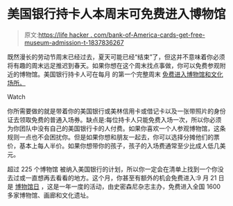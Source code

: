 # 美国银行持卡人本周末可免费进入博物馆

> 原文:[https://life hacker . com/bank-of-America-cards-get-free-museum-admission-t-1837836267](https://lifehacker.com/bank-of-america-cardholders-get-free-museum-admission-t-1837836267)

既然漫长的劳动节周末已经过去，夏天可能已经“结束”了，但这并不意味着你必须将有趣的周末远足推迟到春天。如果你想在这个周末找点事做，你可以免费参观附近的博物馆。美国银行持卡人可在每月 的第一个完整周末 [免费进入博物馆和文化场所。](https://about.bankofamerica.com/en-us/what-guides-us/arts-and-culture.html#fbid=ydjK9kViJTD)

Watch

你所需要做的就是带着你的美国银行或美林信用卡或借记卡以及一张带照片的身份证去领取免费的普通入场券。缺点是:每位持卡人只能免费入场一次，所以你必须为你团队中没有自己的美国银行卡的人付费。如果你喜欢一个人参观博物馆，这条规则一点也不会困扰你。但是如果你想和朋友一起去，你可以选择分摊他们的票价，基本上每人半价。如果你想带你的孩子，孩子的入场费通常至少比成人低几美元。

超过 225 个博物馆 被纳入美国银行的计划，所以你一定会在清单上找到一个你没去过或一直想再去看看的地方。这个月，你甚至有额外的机会免费进入:9 月 21 日是 [博物馆日](https://lifehacker.com/get-your-free-museum-day-tickets-now-1837335542) ，这是一年一度的活动，由史密森尼杂志主办，免费进入全国 1600 多家博物馆、画廊和文化遗址。